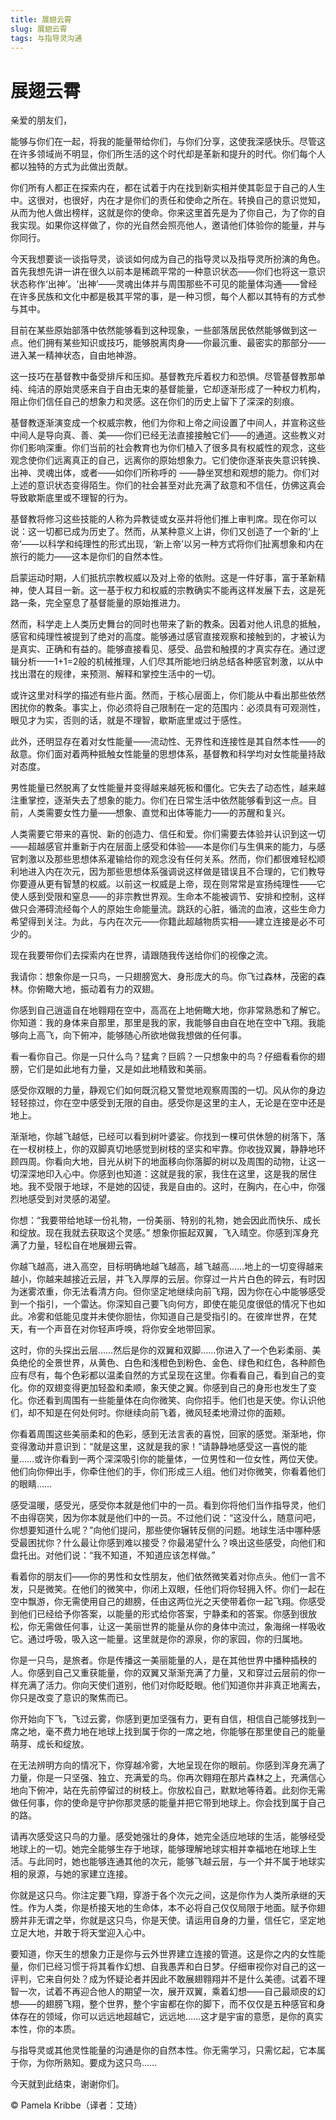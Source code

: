 ```yaml
--- 
title: 展翅云霄 
slug: 展翅云霄 
tags: 与指导灵沟通 
--- 
```

# 展翅云霄

亲爱的朋友们，

能够与你们在一起，将我的能量带给你们，与你们分享，这使我深感快乐。尽管这在许多领域尚不明显，你们所生活的这个时代却是革新和提升的时代。你们每个人都以独特的方式为此做出贡献。

你们所有人都正在探索内在，都在试着于内在找到新实相并使其彰显于自己的人生中。这很对，也很好，内在才是你们的责任和使命之所在。转换自己的意识觉知，从而为他人做出榜样，这就是你的使命。你来这里首先是为了你自己，为了你的自我实现。如果你这样做了，你的光自然会照亮他人，邀请他们体验你的能量，并与你同行。

今天我想要谈一谈指导灵，谈谈如何成为自己的指导灵以及指导灵所扮演的角色。首先我想先讲一讲在很久以前本是稀疏平常的一种意识状态——你们也将这一意识状态称作‘出神’。‘出神’——灵魂出体并与周围那些不可见的能量体沟通——曾经在许多民族和文化中都是极其平常的事，是一种习惯，每个人都以其特有的方式参与其中。

目前在某些原始部落中依然能够看到这种现象，一些部落居民依然能够做到这一点。他们拥有某些知识或技巧，能够脱离肉身——你最沉重、最密实的那部分——进入某一精神状态，自由地神游。

这一技巧在基督教中备受排斥和压抑。基督教充斥着权力和恐惧。尽管基督教那单纯、纯洁的原始灵感来自于自由无束的基督能量，它却逐渐形成了一种权力机构，阻止你们信任自己的想象力和灵感。这在你们的历史上留下了深深的刻痕。

基督教逐渐演变成一个权威宗教，他们为你和上帝之间设置了中间人，并宣称这些中间人是导向真、善、美——你们已经无法直接接触它们——的通道。这些教义对你们影响深重。你们当前的社会教育也为你们植入了很多具有权威性的观念，这些观念使你们远离真正的自己，远离你的原始想象力。它们使你逐渐丧失意识转换、出神、灵魂出体，或者——如你们所称呼的 ——静坐冥想和观想的能力。你们对上述的意识状态变得陌生。你们的社会甚至对此充满了敌意和不信任，仿佛这真会导致歇斯底里或不理智的行为。

基督教将修习这些技能的人称为异教徒或女巫并将他们推上审判席。现在你可以说：这一切都已成为历史了。然而，从某种意义上讲，你们又创造了一个新的‘上帝’——以科学和纯理性的形式出现，‘新上帝’以另一种方式将你们扯离想象和内在旅行的能力——这本是你们的自然本性。

启蒙运动时期，人们抵抗宗教权威以及对上帝的依附。这是一件好事，富于革新精神，使人耳目一新。这一基于权力和权威的宗教确实不能再这样发展下去，这是死路一条，完全窒息了基督能量的原始推进力。

然而，科学走上人类历史舞台的同时也带来了新的教条。因着对他人讯息的抵触，感官和纯理性被提到了绝对的高度。能够通过感官直接观察和接触到的，才被认为是真实、正确和有益的。能够直接看见、感受、品尝和触摸的才真实存在。通过逻辑分析——1+1=2般的机械推理，人们尽其所能地归纳总结各种感官刺激，以从中找出潜在的规律，来预测、解释和掌控生活中的一切。

或许这里对科学的描述有些片面。然而，于核心层面上，你们能从中看出那些依然困扰你的教条。事实上，你必须将自己限制在一定的范围内：必须具有可观测性，眼见才为实，否则的话，就是不理智，歇斯底里或过于感性。

此外，还明显存在着对女性能量——流动性、无界性和连接性是其自然本性——的敌意。你们面对着两种抵触女性能量的思想体系，基督教和科学均对女性能量持敌对态度。

男性能量已然脱离了女性能量并变得越来越死板和僵化。它失去了动态性，越来越注重掌控，逐渐失去了想象的能力。你们在日常生活中依然能够看到这一点。目前，人类需要女性力量——想象、直觉和出体等能力——的苏醒和复兴。

人类需要它带来的喜悦、新的创造力、信任和爱。你们需要去体验并认识到这一切——超越感官并重新于内在层面上感受和体验——本是你们与生俱来的能力，与感官刺激以及那些思想体系灌输给你的观念没有任何关系。然而，你们都很难轻松顺利地进入内在次元，因为那些思想体系强调说这样做是错误且不合理的，它们教导你要遵从更有智慧的权威。以前这一权威是上帝，现在则常常是宣扬纯理性——它使人感到受限和窒息——的非宗教世界观。生命本不能被调节、安排和控制，这样做只会滞碍流经每个人的原始生命能量流。跳跃的心脏，循流的血液，这些生命力希望得到关注。为此，与内在次元——你籍此超越物质实相——建立连接是必不可少的。

现在我要带你们去探索内在世界，请跟随我传送给你们的视像之流。

我请你：想象你是一只鸟，一只翅膀宽大、身形庞大的鸟。你飞过森林，茂密的森林。你俯瞰大地，振动着有力的双翅。

你感到自己逍遥自在地翱翔在空中，高高在上地俯瞰大地，你非常熟悉和了解它。你知道：我的身体来自那里，那里是我的家，我能够自由自在地在空中飞翔。我能够向上高飞，向下俯冲，能够随心所欲地做我想做的任何事。

看一看你自己。你是一只什么鸟？猛禽？巨鸥？一只想象中的鸟？仔细看看你的翅膀，它们是如此地有力量，又是如此地精致和美丽。

感受你双眼的力量，静观它们如何既沉稳又警觉地观察周围的一切。风从你的身边轻轻掠过，你在空中感受到无限的自由。感受你是这里的主人，无论是在空中还是地上。

渐渐地，你越飞越低，已经可以看到树叶婆娑。你找到一棵可供休憩的树落下，落在一杈树枝上，你的双脚真切地感觉到树枝的坚实和牢靠。你收拢双翼，静静地环顾四周。你看向大地，目光从树下的地面移向你落脚的树以及周围的动物，让这一切深深地印入心中。你感到也知道：这就是我的家，我住在这里，这是我的居住地。我不受限于地球，不是她的囚徒，我是自由的。这时，在胸内，在心中，你强烈地感受到对灵感的渴望。

你想：“我要带给地球一份礼物，一份美丽、特别的礼物，她会因此而快乐、成长和绽放。现在我就去获取这个灵感。” 想象你振起双翼，飞入晴空。你感到浑身充满了力量，轻松自在地展翅云霄。

你越飞越高，进入高空，目标明确地越飞越高，越飞越高……地上的一切变得越来越小，你越来越接近云层，并飞入厚厚的云层。你穿过一片片白色的碎云，有时因为迷雾浓重，你无法看清方向。但你坚定地继续向前飞翔，因为你在心中能够感受到一个指引，一个雷达。你深知自己要飞向何方，即使在能见度很低的情况下也如此。冷雾和低能见度并未使你胆怯，你知道自己是受指引的。在彼岸世界，在梵天，有一个声音在对你轻声呼唤，将你安全地带回家。

这时，你的头探出云层……然后是你的双翼和双脚……你进入了一个色彩柔丽、美奂绝伦的全景世界，从黄色、白色和浅橙色到粉色、金色、绿色和红色，各种颜色应有尽有，每个色彩都以温柔自然的方式呈现在这里。你看看自己，看到自己的变化。你的双翅变得更加轻盈和柔顺，象天使之翼。你感到自己的身形也发生了变化。你还看到周围有一些能量体在向你微笑、向你招手。他们也是天使。你认识他们，却不知是在何处何时。你继续向前飞着，微风轻柔地滑过你的面颊。

你看着周围这些美丽柔和的色彩，感到无法言表的喜悦，回家的感觉。渐渐地，你变得激动并意识到：“就是这里，这就是我的家！”请静静地感受这一喜悦的能量……或许你看到一两个深深吸引你的能量体，一位男性和一位女性，两位天使。他们向你伸出手，你牵住他们的手，你们形成三人组。他们对你微笑，你看着他们的眼睛……

感受温暖，感受光，感受你本就是他们中的一员。看到你将他们当作指导灵，他们不由得窃笑，因为你本就是他们中的一员。不过他们说：“这没什么，随意问吧，你想要知道什么呢？”向他们提问，那些使你辗转反侧的问题。地球生活中哪种感受最困扰你？什么最让你感到难以接受？你最渴望什么？唤出这些感受，向他们和盘托出。对他们说：“我不知道，不知道应该怎样做。”

看着你的朋友们——你的男性和女性朋友，他们依然微笑着对你点头。他们一言不发，只是微笑。在他们的微笑中，你闭上双眼，任他们将你轻拥入怀。你们一起在空中飘游，你无需使用自己的翅膀，任由这两位光之天使带着你一起飞翔。你感受到他们已经给予你答案，以能量的形式给你答案，宁静柔和的答案。你感到很放松，你无需做任何事，让这一美丽世界的能量从你的身体中流过，象海绵一样吸收它。通过呼吸，吸入这一能量。这里就是你的源泉，你的家园，你的归属地。

你是一只鸟，是旅者。你是传播这一美丽能量的人，是在其他世界中播种插秧的人。你感到自己又重获能量，你的双翼又渐渐充满了力量，又和穿过云层前的你一样充满了活力。你向天使们道别，他们对你眨眨眼。他们知道你并非真正地离去，你只是改变了意识的聚焦而已。

你开始向下飞，飞过云雾，你感到更加坚强有力，更有自信，相信自己能够找到一席之地，毫不费力地在地球上找到属于你的一席之地，你能够在那里使自己的能量萌芽、成长和绽放。

在无法辨明方向的情况下，你穿越冷雾，大地呈现在你的眼前。你感到浑身充满了力量，你是一只坚强、独立、充满爱的鸟。你再次翱翔在那片森林之上，充满信心地向下俯冲，站在先前停留过的树枝上。你放松自己，默默地等待着。此刻你无需做任何事，你的使命是守护你那灵感的能量并把它带到地球上。你会找到属于自己的路。

请再次感受这只鸟的力量。感受她强壮的身体，她完全适应地球的生活，能够经受地球上的一切。她完全能够生存于地球，能够理解地球实相并幸福地在地球上生活。与此同时，她也能够连通其他的次元，能够飞越云层，与一个并不属于地球实相的泉源，与她的家建立连接。

你就是这只鸟。你注定要飞翔，穿游于各个次元之间，这是你作为人类所承继的天性。作为人类，你是桥接天地的生命体，本不必将自己仅仅局限于地面。赋予你翅膀并非无谓之举，你就是这只鸟，你是天使。请运用自身的力量，信任它，坚定地立足大地，并敢于将天堂迎入心中。

要知道，你天生的想象力正是你与云外世界建立连接的管道。这是你之内的女性能量，你们已经习惯于将其看作幻想、自我愚弄和白日梦。仔细审视你对自己的这一评判，它来自何处？成为怀疑论者并因此不敢展翅翱翔并不是什么美德。试着不理智一次，试着不再迎合他人的期望一次，展开双翼，乘着幻想——自己最顽皮的幻想——的翅膀飞翔，整个世界，整个宇宙都在你的脚下，而不仅仅是五种感官和身体存在的领域，你可以远远地超越它，远远地……这才是宇宙的意愿，是你的真实本性，你的本质。

与指导灵或其他灵性能量的沟通是你的自然本性。你无需学习，只需忆起，它本属于你，为你所熟知。要成为这只鸟……

今天就到此结束，谢谢你们。

© Pamela Kribbe（译者：艾琦）